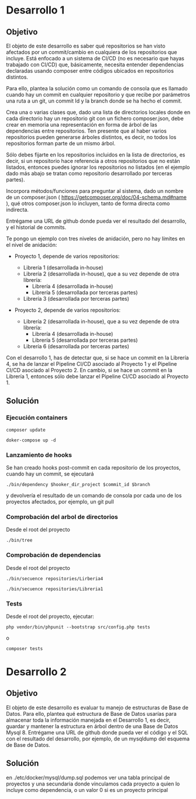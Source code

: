 # Desarrollo 1 #

## Objetivo ##

El objeto de este desarrollo es saber qué repositorios se han visto afectados por un commit/cambio en cualquiera de los repositorios que incluye. Está enfocado a un sistema de CI/CD (no es necesario que hayas trabajado con CI/CD) que, básicamente, necesita entender dependencias declaradas usando composer entre códigos ubicados en repositorios distintos.

Para ello, plantea la solución como un comando de consola que es llamado cuando hay un commit en cualquier repositorio y que recibe por parámetros una ruta a un git, un commit Id y la branch donde se ha hecho el commit.

Crea una o varias clases que, dado una lista de directorios locales donde en cada directorio hay un repositorio git con un fichero composer.json, debe crear en memoria una representación en forma de árbol de las dependencias entre repositorios. Ten presente que al haber varios repositorios pueden generarse árboles distintos, es decir, no todos los repositorios forman parte de un mismo árbol.

Sólo debes fijarte en los repositorios incluidos en la lista de directorios, es decir, si un repositorio hace referencia a otros repositorios que no están listados, entonces puedes ignorar los repositorios no listados (en el ejemplo dado más abajo se tratan como repositorio desarrollado por terceras partes).

Incorpora métodos/funciones para preguntar al sistema, dado un nombre de un composer.json ( https://getcomposer.org/doc/04-schema.md#name ), qué otros composer.json lo incluyen, tanto de forma directa como indirecta.

Entrégame una URL de github donde pueda ver el resultado del desarrollo, y el historial de commits.

Te pongo un ejemplo con tres niveles de anidación, pero no hay límites en el nivel de anidación:
- Proyecto 1, depende de varios repositorios:
    - Librería 1 (desarrollada in-house)
    - Librería 2 (desarrollada in-house), que a su vez depende de otra librería:
       - Librería 4 (desarrollada in-house)
       - Librería 5 (desarrollada por terceras partes)
    - Librería 3 (desarrollada por terceras partes)

- Proyecto 2, depende de varios repositorios:
    - Librería 2 (desarrollada in-house), que a su vez depende de otra librería:
       - Librería 4 (desarrollada in-house)
       - Librería 5 (desarrollada por terceras partes)
    - Librería 6 (desarrollada por terceras partes)

Con el desarrollo 1, has de detectar que, si se hace un commit en la Librería 4, se ha de lanzar el Pipeline CI/CD asociado al Proyecto 1 y el Pipeline CI/CD asociado al Proyecto 2. En cambio, si se hace un commit en la Librería 1, entonces sólo debe lanzar el Pipeline CI/CD asociado al Proyecto 1.

## Solución ##

### Ejecución containers ###
```
composer update
```
```
doker-compose up -d
```

### Lanzamiento de hooks ###
Se han creado hooks post-commit en cada repositorio de los proyectos, cuando hay un commit, se ejecutará
```
./bin/dependency $hooker_dir_project $commit_id $branch
```
y devolvería el resultado de un comando de consola por cada uno de los proyectos afectados, por ejemplo, un git pull


### Comprobación del arbol de directorios ###

Desde el root del proyecto
```
./bin/tree
```

### Comprobación de dependencias ###

Desde el root del proyecto
```
./bin/secuence repositories/Lirberia4
```
```
./bin/secuence repositories/Libreria1
```

### Tests ###
Desde el root del proyecto, ejecutar:
```
php vendor/bin/phpunit --bootstrap src/config.php tests
```
o
```
composer tests
```

# Desarrollo 2 #

## Objetivo ##
El objeto de este desarrollo es evaluar tu manejo de estructuras de Base de Datos. Para ello, plantea qué estructura de Base de Datos usarías para almacenar toda la información manejada en el Desarrollo 1, es decir, guardar y mantener la estructura en árbol dentro de una Base de Datos Mysql 8.
Entrégame una URL de github donde pueda ver el código y el SQL con el resultado del desarrollo, por ejemplo, de un mysqldump del esquema de Base de Datos.

## Solución ##
en ./etc/docker/mysql/dump.sql podemos ver una tabla principal de proyectos y una secundaria donde vinculamos cada proyecto a quien lo incluye como dependencia, o un valor 0 si es un proyecto principal